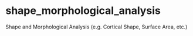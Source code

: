 # shape_morphological_analysis
Shape and Morphological Analysis (e.g. Cortical Shape, Surface Area, etc.)
